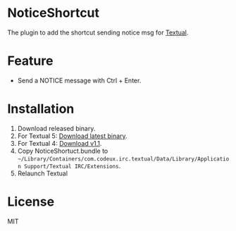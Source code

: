 NoticeShortcut
====
The plugin to add the shortcut sending notice msg for [Textual](http://www.codeux.com/textual/).

# Feature
- Send a NOTICE message with Ctrl + Enter.

# Installation
1. Download released binary.
  1. For Textual 5: [Download latest binary](https://github.com/mtgto/NoticeShortcut/releases/latest).
  1. For Textual 4: [Download v1.1](https://github.com/mtgto/NoticeShortcut/releases/tag/1.1).
2. Copy NoticeShortuct.bundle to `~/Library/Containers/com.codeux.irc.textual/Data/Library/Application Support/Textual IRC/Extensions`.
3. Relaunch Textual

# License
MIT
